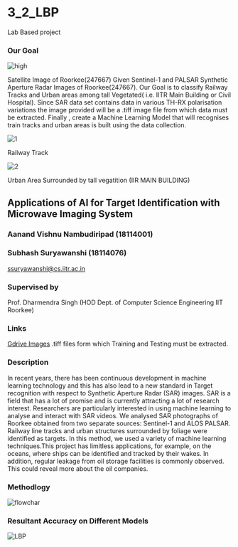 # 3_2_LBP
Lab Based project 
### Our Goal
![high](https://user-images.githubusercontent.com/44070827/120271154-70ffeb80-c2c8-11eb-8d1c-ad0078f02b15.png )


Satellite Image of Roorkee(247667)
 Given Sentinel-1 and PALSAR Synthetic Aperture Radar Images
of Roorkee(247667). Our Goal is to classify Railway Tracks and Urban areas among
tall Vegetated( i.e. IITR Main Building or Civil Hospital). Since SAR data set contains data in various TH-RX polarisation variations the image provided will be a .tiff image file from which data must be extracted. Finally , create a Machine Learning Model that will recognises train tracks and urban areas is built using the data collection.

![1](https://user-images.githubusercontent.com/44070827/120271242-9d1b6c80-c2c8-11eb-9ef3-199dae2861e3.png)

Railway Track

![2](https://user-images.githubusercontent.com/44070827/120271253-a0165d00-c2c8-11eb-9824-84a540ddc947.png)

Urban Area Surrounded by tall vegatition (IIR MAIN BUILDING)

## Applications of AI for Target Identification with Microwave Imaging System
### Aanand Vishnu Nambudiripad (18114001)
### Subhash Suryawanshi (18114076) 
ssuryawanshi@cs.iitr.ac.in
### Supervised by
Prof. Dharmendra Singh (HOD Dept. of Computer Science Engineering IIT Roorkee)

### Links

[Gdrive Images](https://drive.google.com/drive/folders/1Jnk-6WlgnGXwBOwNyPrNVzb5jg-mADUa?usp=sharing)
.tiff files form which Training and Testing must be extracted.
### Description 
In recent years, there has been continuous development in machine learning technology
and this has also lead to a new standard in Target recognition with respect to Synthetic
Aperture Radar (SAR) images. SAR is a field that has a lot of promise and is currently
attracting a lot of research interest. Researchers are particularly interested in using machine learning to analyse and interact with SAR videos. We analysed SAR photographs of Roorkee obtained from two separate sources: Sentinel-1 and ALOS PALSAR. Railway line tracks and
urban structures surrounded by foliage were identified as targets. In this method, we used a
variety of machine learning techniques.This project has limitless applications, for example,
on the oceans, where ships can be identified and tracked by their wakes. In addition, regular
leakage from oil storage facilities is commonly observed. This could reveal more about the
oil companies.

### Methodlogy 
![flowchar](https://user-images.githubusercontent.com/44070827/120271399-e5d32580-c2c8-11eb-81bb-c0eef35699fa.png)
### Resultant Accuracy on Different Models 
![LBP](https://user-images.githubusercontent.com/44070827/120271431-f84d5f00-c2c8-11eb-8f9f-9f34259913b7.png)
